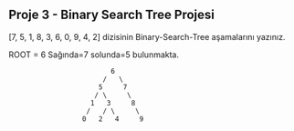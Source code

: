 ## Proje 3 - Binary Search Tree Projesi

[7, 5, 1, 8, 3, 6, 0, 9, 4, 2] dizisinin Binary-Search-Tree aşamalarını yazınız.

ROOT = 6
Sağında=7
solunda=5 bulunmakta.

```
                         6
                       /   \
                      5     7
                     / \     \
                    1   3     8
                   /   / \     \
                  0   2   4     9
```

